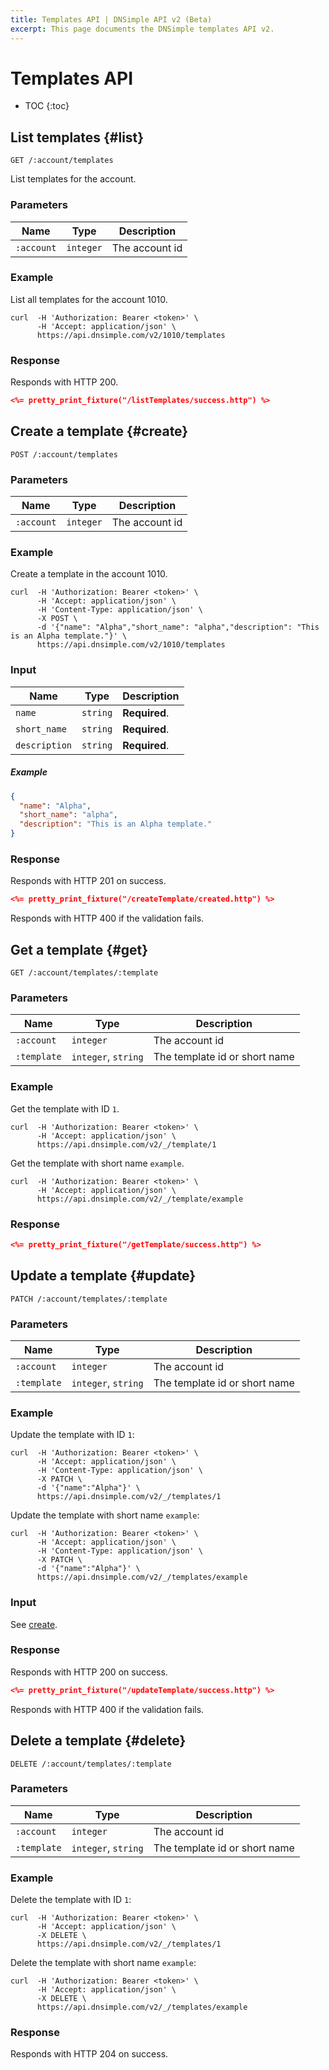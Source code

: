 ```yaml
---
title: Templates API | DNSimple API v2 (Beta)
excerpt: This page documents the DNSimple templates API v2.
---
```


# Templates API

* TOC
{:toc}


## List templates {#list}

    GET /:account/templates

List templates for the account.

### Parameters

Name | Type | Description
-----|------|------------
`:account` | `integer` | The account id

### Example

List all templates for the account 1010.

    curl  -H 'Authorization: Bearer <token>' \
          -H 'Accept: application/json' \
          https://api.dnsimple.com/v2/1010/templates

### Response

Responds with HTTP 200.

~~~json
<%= pretty_print_fixture("/listTemplates/success.http") %>
~~~


## Create a template {#create}

    POST /:account/templates

### Parameters

Name | Type | Description
-----|------|------------
`:account` | `integer` | The account id

### Example

Create a template in the account 1010.

    curl  -H 'Authorization: Bearer <token>' \
          -H 'Accept: application/json' \
          -H 'Content-Type: application/json' \
          -X POST \
          -d '{"name": "Alpha","short_name": "alpha","description": "This is an Alpha template."}' \
          https://api.dnsimple.com/v2/1010/templates

### Input

Name | Type | Description
-----|------|------------
`name` | `string` | **Required**.
`short_name` | `string` | **Required**.
`description` | `string` | **Required**.

##### Example

~~~json
{
  "name": "Alpha",
  "short_name": "alpha",
  "description": "This is an Alpha template."
}
~~~

### Response

Responds with HTTP 201 on success.

~~~json
<%= pretty_print_fixture("/createTemplate/created.http") %>
~~~

Responds with HTTP 400 if the validation fails.


## Get a template {#get}

    GET /:account/templates/:template

### Parameters

Name | Type | Description
-----|------|------------
`:account` | `integer` | The account id
`:template` | `integer`, `string` | The template id or short name

### Example

Get the template with ID `1`.

    curl  -H 'Authorization: Bearer <token>' \
          -H 'Accept: application/json' \
          https://api.dnsimple.com/v2/_/template/1

Get the template with short name `example`.

    curl  -H 'Authorization: Bearer <token>' \
          -H 'Accept: application/json' \
          https://api.dnsimple.com/v2/_/template/example

### Response

~~~json
<%= pretty_print_fixture("/getTemplate/success.http") %>
~~~


## Update a template {#update}

    PATCH /:account/templates/:template

### Parameters

Name | Type | Description
-----|------|------------
`:account` | `integer` | The account id
`:template` | `integer`, `string` | The template id or short name

### Example

Update the template with ID `1`:

    curl  -H 'Authorization: Bearer <token>' \
          -H 'Accept: application/json' \
          -H 'Content-Type: application/json' \
          -X PATCH \
          -d '{"name":"Alpha"}' \
          https://api.dnsimple.com/v2/_/templates/1

Update the template with short name `example`:

    curl  -H 'Authorization: Bearer <token>' \
          -H 'Accept: application/json' \
          -H 'Content-Type: application/json' \
          -X PATCH \
          -d '{"name":"Alpha"}' \
          https://api.dnsimple.com/v2/_/templates/example

### Input

See [create](#create).

### Response

Responds with HTTP 200 on success.

~~~json
<%= pretty_print_fixture("/updateTemplate/success.http") %>
~~~

Responds with HTTP 400 if the validation fails.


## Delete a template {#delete}

    DELETE /:account/templates/:template

### Parameters

Name | Type | Description
-----|------|------------
`:account` | `integer` | The account id
`:template` | `integer`, `string` | The template id or short name

### Example

Delete the template with ID `1`:

    curl  -H 'Authorization: Bearer <token>' \
          -H 'Accept: application/json' \
          -X DELETE \
          https://api.dnsimple.com/v2/_/templates/1

Delete the template with short name `example`:

    curl  -H 'Authorization: Bearer <token>' \
          -H 'Accept: application/json' \
          -X DELETE \
          https://api.dnsimple.com/v2/_/templates/example

### Response

Responds with HTTP 204 on success.
